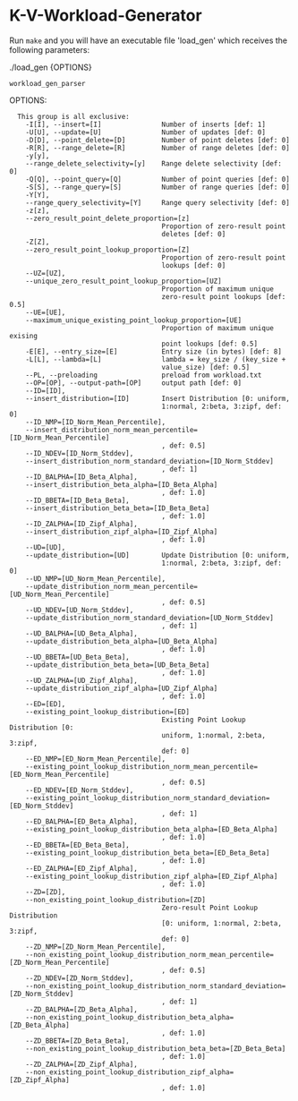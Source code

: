 # K-V-Workload-Generator

Run `make` and you will have an executable file 'load_gen' which receives the following parameters:

  ./load_gen {OPTIONS}

    workload_gen_parser

  OPTIONS:

      This group is all exclusive:
        -I[I], --insert=[I]               Number of inserts [def: 1]
        -U[U], --update=[U]               Number of updates [def: 0]
        -D[D], --point_delete=[D]         Number of point deletes [def: 0]
        -R[R], --range_delete=[R]         Number of range deletes [def: 0]
        -y[y],
        --range_delete_selectivity=[y]    Range delete selectivity [def: 0]
        -Q[Q], --point_query=[Q]          Number of point queries [def: 0]
        -S[S], --range_query=[S]          Number of range queries [def: 0]
        -Y[Y],
        --range_query_selectivity=[Y]     Range query selectivity [def: 0]
        -z[z],
        --zero_result_point_delete_proportion=[z]
                                          Proportion of zero-result point
                                          deletes [def: 0]
        -Z[Z],
        --zero_result_point_lookup_proportion=[Z]
                                          Proportion of zero-result point
                                          lookups [def: 0]
        --UZ=[UZ],
        --unique_zero_result_point_lookup_proportion=[UZ]
                                          Proportion of maximum unique
                                          zero-result point lookups [def: 0.5]
        --UE=[UE],
        --maximum_unique_existing_point_lookup_proportion=[UE]
                                          Proportion of maximum unique exising
                                          point lookups [def: 0.5]
        -E[E], --entry_size=[E]           Entry size (in bytes) [def: 8]
        -L[L], --lambda=[L]               lambda = key_size / (key_size +
                                          value_size) [def: 0.5]
        --PL, --preloading                preload from workload.txt
        --OP=[OP], --output-path=[OP]     output path [def: 0]
        --ID=[ID],
        --insert_distribution=[ID]        Insert Distribution [0: uniform,
                                          1:normal, 2:beta, 3:zipf, def: 0]
        --ID_NMP=[ID_Norm_Mean_Percentile],
        --insert_distribution_norm_mean_percentile=[ID_Norm_Mean_Percentile]
                                          , def: 0.5]
        --ID_NDEV=[ID_Norm_Stddev],
        --insert_distribution_norm_standard_deviation=[ID_Norm_Stddev]
                                          , def: 1]
        --ID_BALPHA=[ID_Beta_Alpha],
        --insert_distribution_beta_alpha=[ID_Beta_Alpha]
                                          , def: 1.0]
        --ID_BBETA=[ID_Beta_Beta],
        --insert_distribution_beta_beta=[ID_Beta_Beta]
                                          , def: 1.0]
        --ID_ZALPHA=[ID_Zipf_Alpha],
        --insert_distribution_zipf_alpha=[ID_Zipf_Alpha]
                                          , def: 1.0]
        --UD=[UD],
        --update_distribution=[UD]        Update Distribution [0: uniform,
                                          1:normal, 2:beta, 3:zipf, def: 0]
        --UD_NMP=[UD_Norm_Mean_Percentile],
        --update_distribution_norm_mean_percentile=[UD_Norm_Mean_Percentile]
                                          , def: 0.5]
        --UD_NDEV=[UD_Norm_Stddev],
        --update_distribution_norm_standard_deviation=[UD_Norm_Stddev]
                                          , def: 1]
        --UD_BALPHA=[UD_Beta_Alpha],
        --update_distribution_beta_alpha=[UD_Beta_Alpha]
                                          , def: 1.0]
        --UD_BBETA=[UD_Beta_Beta],
        --update_distribution_beta_beta=[UD_Beta_Beta]
                                          , def: 1.0]
        --UD_ZALPHA=[UD_Zipf_Alpha],
        --update_distribution_zipf_alpha=[UD_Zipf_Alpha]
                                          , def: 1.0]
        --ED=[ED],
        --existing_point_lookup_distribution=[ED]
                                          Existing Point Lookup Distribution [0:
                                          uniform, 1:normal, 2:beta, 3:zipf,
                                          def: 0]
        --ED_NMP=[ED_Norm_Mean_Percentile],
        --existing_point_lookup_distribution_norm_mean_percentile=[ED_Norm_Mean_Percentile]
                                          , def: 0.5]
        --ED_NDEV=[ED_Norm_Stddev],
        --existing_point_lookup_distribution_norm_standard_deviation=[ED_Norm_Stddev]
                                          , def: 1]
        --ED_BALPHA=[ED_Beta_Alpha],
        --existing_point_lookup_distribution_beta_alpha=[ED_Beta_Alpha]
                                          , def: 1.0]
        --ED_BBETA=[ED_Beta_Beta],
        --existing_point_lookup_distribution_beta_beta=[ED_Beta_Beta]
                                          , def: 1.0]
        --ED_ZALPHA=[ED_Zipf_Alpha],
        --existing_point_lookup_distribution_zipf_alpha=[ED_Zipf_Alpha]
                                          , def: 1.0]
        --ZD=[ZD],
        --non_existing_point_lookup_distribution=[ZD]
                                          Zero-result Point Lookup Distribution
                                          [0: uniform, 1:normal, 2:beta, 3:zipf,
                                          def: 0]
        --ZD_NMP=[ZD_Norm_Mean_Percentile],
        --non_existing_point_lookup_distribution_norm_mean_percentile=[ZD_Norm_Mean_Percentile]
                                          , def: 0.5]
        --ZD_NDEV=[ZD_Norm_Stddev],
        --non_existing_point_lookup_distribution_norm_standard_deviation=[ZD_Norm_Stddev]
                                          , def: 1]
        --ZD_BALPHA=[ZD_Beta_Alpha],
        --non_existing_point_lookup_distribution_beta_alpha=[ZD_Beta_Alpha]
                                          , def: 1.0]
        --ZD_BBETA=[ZD_Beta_Beta],
        --non_existing_point_lookup_distribution_beta_beta=[ZD_Beta_Beta]
                                          , def: 1.0]
        --ZD_ZALPHA=[ZD_Zipf_Alpha],
        --non_existing_point_lookup_distribution_zipf_alpha=[ZD_Zipf_Alpha]
                                          , def: 1.0]
